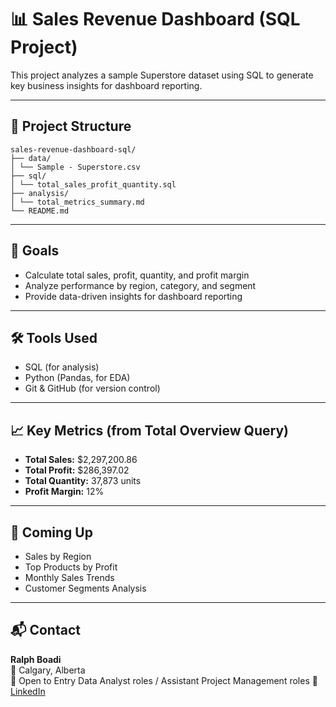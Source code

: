 # 📊 Sales Revenue Dashboard (SQL Project)

This project analyzes a sample Superstore dataset using SQL to generate key business insights for dashboard reporting.

---

## 📁 Project Structure
```
sales-revenue-dashboard-sql/
├── data/
│ └── Sample - Superstore.csv
├── sql/
│ └── total_sales_profit_quantity.sql
├── analysis/
│ └── total_metrics_summary.md
└── README.md
```


---

## 📌 Goals

- Calculate total sales, profit, quantity, and profit margin
- Analyze performance by region, category, and segment
- Provide data-driven insights for dashboard reporting

---

## 🛠️ Tools Used

- SQL (for analysis)
- Python (Pandas, for EDA)
- Git & GitHub (for version control)

---

## 📈 Key Metrics (from Total Overview Query)

- **Total Sales:** \$2,297,200.86  
- **Total Profit:** \$286,397.02  
- **Total Quantity:** 37,873 units  
- **Profit Margin:** 12%

---

## 🚀 Coming Up

- Sales by Region  
- Top Products by Profit  
- Monthly Sales Trends  
- Customer Segments Analysis

---

## 📬 Contact

**Ralph Boadi**  
📍 Calgary, Alberta  
💼 Open to Entry Data Analyst roles / Assistant Project Management roles
🔗 [LinkedIn](https://www.linkedin.com/in/ralph-boadi)

